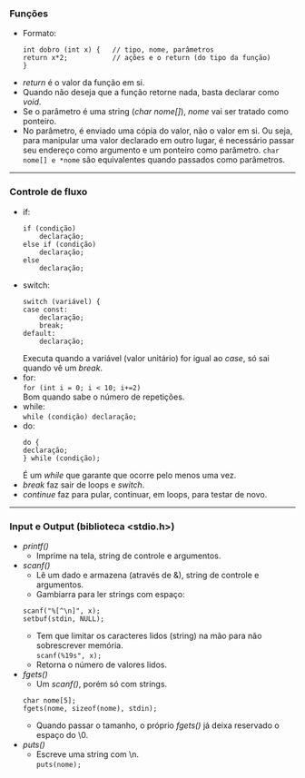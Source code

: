 ### Funções
* Formato:
  ~~~
  int dobro (int x) {   // tipo, nome, parâmetros
  return x*2;           // ações e o return (do tipo da função)
  }
  ~~~
* _return_ é o valor da função em si.
* Quando não deseja que a função retorne nada, basta declarar como _void_.
* Se o parâmetro é uma string (_char nome[]_), _nome_ vai ser tratado como ponteiro.
* No parâmetro, é enviado uma cópia do valor, não o valor em si. Ou seja, para manipular uma valor declarado em outro lugar, é necessário passar seu endereço como argumento e um ponteiro como parâmetro. `char nome[] e *nome` são equivalentes quando passados como parâmetros.
---
### Controle de fluxo
* if:
  ~~~
  if (condição)
      declaração;
  else if (condição)
      declaração;
  else
      declaração;
  ~~~
* switch:
  ~~~
  switch (variável) {
  case const:
      declaração;
      break;
  default:
      declaração;
  ~~~
  Executa quando a variável (valor unitário) for igual ao _case_, só sai quando vê um _break_.
* for:  
  `for (int i = 0; i < 10; i+=2)`  
  Bom quando sabe o número de repetições.
* while:  
  `while (condição) declaração;`
* do:
  ~~~
  do {
  declaração;
  } while (condição);
  ~~~
  É um _while_ que garante que ocorre pelo menos uma vez.
* _break_ faz sair de loops e _switch_.
* _continue_ faz para pular, continuar, em loops, para testar de novo.
---
### Input e Output (biblioteca <stdio.h>)
* _printf()_
    * Imprime na tela, string de controle e argumentos.
* _scanf()_
    * Lê um dado e armazena (através de &), string de controle e argumentos.
    * Gambiarra para ler strings com espaço:
  ~~~
  scanf("%[^\n]", x);
  setbuf(stdin, NULL);
  ~~~
    * Tem que limitar os caracteres lidos (string) na mão para não sobrescrever memória.  
      `scanf(%19s", x);`
    * Retorna o número de valores lidos.
* _fgets()_
    * Um _scanf()_, porém só com strings.
  ~~~
  char nome[5];
  fgets(nome, sizeof(nome), stdin);
  ~~~
    * Quando passar o tamanho, o próprio _fgets()_ já deixa reservado o espaço do \0.
* _puts()_
    * Escreve uma string com \n.  
      `puts(nome);`